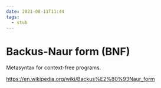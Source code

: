 ```yaml
---
date: 2021-08-11T11:44
tags: 
  - stub
---
```


# Backus-Naur form (BNF)

Metasyntax for context-free programs.

https://en.wikipedia.org/wiki/Backus%E2%80%93Naur_form
